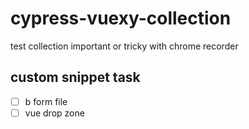# cypress-vuexy-collection
test collection important or tricky with chrome recorder

## custom snippet task
- [ ] b form file
- [ ] vue drop zone
